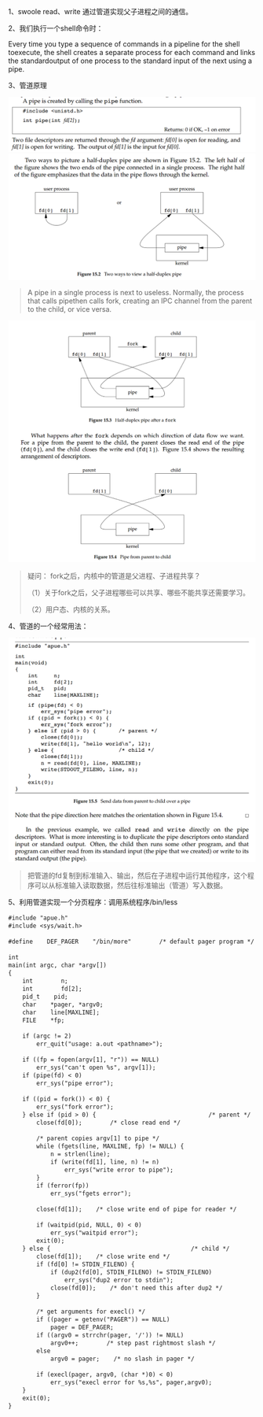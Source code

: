 1、swoole read、write  通过管道实现父子进程之间的通信。

2、我们执行一个shell命令时：     

Every time you type a sequence of commands in a pipeline for the shell toexecute, the shell creates a separate process for each command and links the standardoutput of one process to the standard input of the next using a pipe.

3、管道原理

![](./images/1.png)
![](./images/2.png)

>  A pipe in a single process is next to useless. Normally, the process that calls pipethen calls fork, creating an IPC channel from the parent to the child, or vice versa.

![](./images/3.png)


> 疑问： fork之后，内核中的管道是父进程、子进程共享？
>
> （1）关于fork之后，父子进程哪些可以共享、哪些不能共享还需要学习。
>
> （2）用户态、内核的关系。

4、管道的一个经常用法：

![](./images/4.png)

> 把管道的fd复制到标准输入、输出，然后在子进程中运行其他程序，这个程序可以从标准输入读取数据，然后往标准输出（管道）写入数据。

5、利用管道实现一个分页程序：调用系统程序/bin/less

```
#include "apue.h"
#include <sys/wait.h>

#define    DEF_PAGER    "/bin/more"        /* default pager program */

int
main(int argc, char *argv[])
{
    int        n;
    int        fd[2];
    pid_t    pid;
    char    *pager, *argv0;
    char    line[MAXLINE];
    FILE    *fp;

    if (argc != 2)
        err_quit("usage: a.out <pathname>");

    if ((fp = fopen(argv[1], "r")) == NULL)
        err_sys("can't open %s", argv[1]);
    if (pipe(fd) < 0)
        err_sys("pipe error");

    if ((pid = fork()) < 0) {
        err_sys("fork error");
    } else if (pid > 0) {                                /* parent */
        close(fd[0]);        /* close read end */

        /* parent copies argv[1] to pipe */
        while (fgets(line, MAXLINE, fp) != NULL) {
            n = strlen(line);
            if (write(fd[1], line, n) != n)
                err_sys("write error to pipe");
        }
        if (ferror(fp))
            err_sys("fgets error");

        close(fd[1]);    /* close write end of pipe for reader */

        if (waitpid(pid, NULL, 0) < 0)
            err_sys("waitpid error");
        exit(0);
    } else {                                        /* child */
        close(fd[1]);    /* close write end */
        if (fd[0] != STDIN_FILENO) {
            if (dup2(fd[0], STDIN_FILENO) != STDIN_FILENO)
                err_sys("dup2 error to stdin");
            close(fd[0]);    /* don't need this after dup2 */
        }

        /* get arguments for execl() */
        if ((pager = getenv("PAGER")) == NULL)
            pager = DEF_PAGER;
        if ((argv0 = strrchr(pager, '/')) != NULL)
            argv0++;        /* step past rightmost slash */
        else
            argv0 = pager;    /* no slash in pager */

        if (execl(pager, argv0, (char *)0) < 0)
            err_sys("execl error for %s,%s", pager,argv0);
    }
    exit(0);
}

```